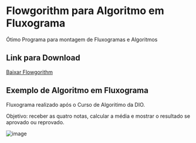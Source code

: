 # Flowgorithm para Algoritmo em Fluxograma
Ótimo Programa para montagem de Fluxogramas e Algoritmos

## Link para Download
[Baixar Flowgorithm](http://www.flowgorithm.org/download/index.html)

## Exemplo de Algoritmo em Fluxograma
Fluxograma realizado após o Curso de Algoritimo da DIO.

Objetivo: receber as quatro notas, calcular a média e mostrar o resultado se aprovado ou reprovado.

![image](https://user-images.githubusercontent.com/66876663/147838861-af6a0809-5631-4ad5-b2cf-7c2a92f4e7b3.png)

